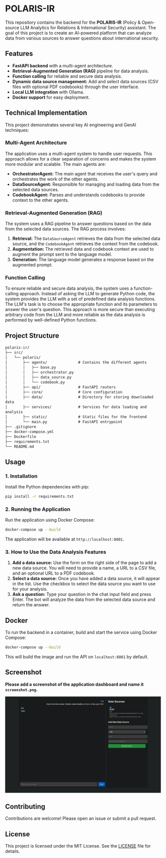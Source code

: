 # POLARIS-IR

This repository contains the backend for the **POLARIS-IR** (Policy & Open-source LLM Analytics for Relations & International Security) assistant. The goal of this project is to create an AI-powered platform that can analyze data from various sources to answer questions about international security.

## Features

- **FastAPI backend** with a multi-agent architecture.
- **Retrieval-Augmented Generation (RAG)** pipeline for data analysis.
- **Function calling** for reliable and secure data analysis.
- **Dynamic data source management:** Add and select data sources (CSV files with optional PDF codebooks) through the user interface.
- **Local LLM integration** with Ollama.
- **Docker support** for easy deployment.

## Technical Implementation

This project demonstrates several key AI engineering and GenAI techniques:

### Multi-Agent Architecture

The application uses a multi-agent system to handle user requests. This approach allows for a clear separation of concerns and makes the system more modular and scalable. The main agents are:

- **OrchestratorAgent:** The main agent that receives the user's query and orchestrates the work of the other agents.
- **DataSourceAgent:** Responsible for managing and loading data from the selected data sources.
- **CodebookAgent:** Parses and understands codebooks to provide context to the other agents.

### Retrieval-Augmented Generation (RAG)

The system uses a RAG pipeline to answer questions based on the data from the selected data sources. The RAG process involves:

1.  **Retrieval:** The `DataSourceAgent` retrieves the data from the selected data source, and the `CodebookAgent` retrieves the context from the codebook.
2.  **Augmentation:** The retrieved data and codebook context are used to augment the prompt sent to the language model.
3.  **Generation:** The language model generates a response based on the augmented prompt.

### Function Calling

To ensure reliable and secure data analysis, the system uses a function-calling approach. Instead of asking the LLM to generate Python code, the system provides the LLM with a set of predefined data analysis functions. The LLM's task is to choose the appropriate function and its parameters to answer the user's question. This approach is more secure than executing arbitrary code from the LLM and more reliable as the data analysis is performed by well-defined Python functions.

## Project Structure

```
polaris-ir/
├── src/
│   └── polaris/
│       ├── agents/              # Contains the different agents
│       │   ├── base.py
│       │   ├── orchestrator.py
│       │   ├── data_source.py
│       │   └── codebook.py
│       ├── api/                 # FastAPI routers
│       ├── core/                # Core configuration
│       ├── data/                # Directory for storing downloaded data
│       ├── services/            # Services for data loading and analysis
│       ├── static/              # Static files for the frontend
│       └── main.py              # FastAPI entrypoint
├── .gitignore
├── docker-compose.yml
├── Dockerfile
├── requirements.txt
└── README.md
```

## Usage

### 1. Installation

Install the Python dependencies with pip:

```bash
pip install -r requirements.txt
```

### 2. Running the Application

Run the application using Docker Compose:

```bash
docker-compose up --build
```

The application will be available at `http://localhost:8001`.

### 3. How to Use the Data Analysis Features

1.  **Add a data source:** Use the form on the right side of the page to add a new data source. You will need to provide a name, a URL to a CSV file, and an optional URL to a PDF codebook.
2.  **Select a data source:** Once you have added a data source, it will appear in the list. Use the checkbox to select the data source you want to use for your analysis.
3.  **Ask a question:** Type your question in the chat input field and press Enter. The bot will analyze the data from the selected data source and return the answer.

## Docker

To run the backend in a container, build and start the service using Docker Compose:

```bash
docker-compose up --build
```

This will build the image and run the API on `localhost:8001` by default.

## Screenshot

**Please add a screenshot of the application dashboard and name it `screenshot.png`.**

![Chatbot Screenshot](screenshot.png)

## Contributing

Contributions are welcome! Please open an issue or submit a pull request.

## License

This project is licensed under the MIT License. See the [LICENSE](LICENSE) file for details.
